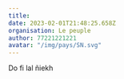```yaml
---
title: 
date: 2023-02-01T21:48:25.658Z
organisation: Le peuple
author: 77221221221
avatar: "/img/pays/SN.svg"
---
```



Do fi lal ñiekh